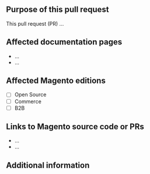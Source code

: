 ## Purpose of this pull request

<!-- REQUIRED Describe the goal and the type of changes this pull request covers. Tell us what changes are you making and why. -->

This pull request (PR) ...

## Affected documentation pages

<!-- REQUIRED List HTML links for affected pages on Open Source https://docs.magento.com/m2/ce/user_guide/ or Commerce or B2B. Not needed for large numbers of files. -->

- ...
- ...

## Affected Magento editions

- [ ] Open Source
- [ ] Commerce
- [ ] B2B

## Links to Magento source code or PRs

<!--  OPTIONAL - REMOVE THIS SECTION IF NOT USED. If this pull request references a file in a Magento codebase repository or a code PR, add it here. -->

- ...
- ...

## Additional information

<!-- (OPTIONAL) What other information can you provide? -->

<!--
If you are fixing a GitHub issue, note it using GitHub keyword format (https://help.github.com/en/articles/closing-issues-using-keywords#closing-an-issue-in-a-different-repository) to close the issue when this pull request is merged. Example: `Fixes #1234`

`master` is the default branch. Merged pull requests to `master` go live on the site automatically. Any requested changes to content on the `master` branch must be related to the released codebase. Any content related to future releases goes in a release integration branch.

See Contribution guidelines (https://github.com/magento/merchdocs/blob/master/.github/CONTRIBUTING.md) and wiki (https://github.com/magento/merchdocs/wiki) for more information.
-->

